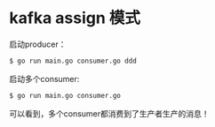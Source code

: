 # kafka assign 模式

启动producer：

```bash
$ go run main.go consumer.go ddd
```

启动多个consumer:

```bash
$ go run main.go consumer.go
```

可以看到，多个consumer都消费到了生产者生产的消息！
